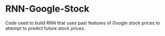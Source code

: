 # RNN-Google-Stock
Code used to build RNN that uses past features of Google stock prices to attempt to predict future stock prices.
